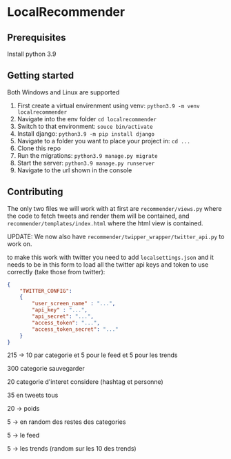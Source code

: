 # LocalRecommender

## Prerequisites

Install python 3.9

## Getting started

Both Windows and Linux are supported

1. First create a virtual envirenment using venv: `python3.9 -m venv localrecommender`
2. Navigate into the env folder `cd localrecommender`
3. Switch to that environment: `souce bin/activate`
4. Install django: `python3.9 -m pip install django`
5. Navigate to a folder you want to place your project in: `cd ...`
6. Clone this repo
7. Run the migrations: `python3.9 manage.py migrate`
8. Start the server: `python3.9 manage.py runserver`
9. Navigate to the url shown in the console



## Contributing

The only two files we will work with at first are `recommender/views.py` where the code to fetch tweets and render them will be contained, and `recommender/templates/index.html` where the html view is contained.

UPDATE:
We now also have `recommender/twipper_wrapper/twitter_api.py` to work on.

to make this work with twitter you need to add `localsettings.json` and it needs to be in this form to load all the twitter api keys and token to use correctly (take those from twitter):

```JSON
{
    "TWITTER_CONFIG":
    {
        "user_screen_name" : "...",
        "api_key" : "...",
        "api_secret": "...",
        "access_token": "...",
        "access_token_secret": "..."
    }
}
```



215 -> 10 par categorie et 5 pour le feed et 5 pour les trends

300 categorie sauvegarder

20 categorie d'interet considere (hashtag et personne)

35 en tweets tous

20 -> poids

5 -> en random des restes des categories

5 -> le feed

5 -> les trends (random sur les 10 des trends)